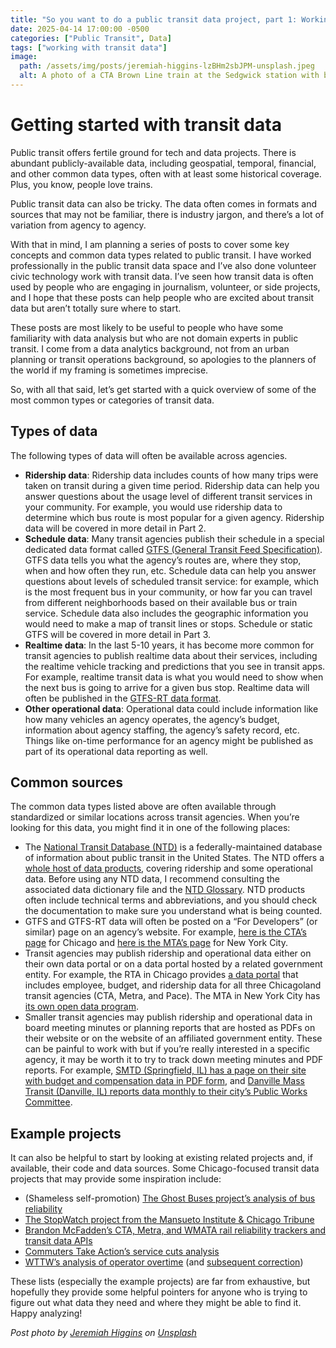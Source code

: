 ```yaml
---
title: "So you want to do a public transit data project, part 1: Working with common sources"
date: 2025-04-14 17:00:00 -0500
categories: ["Public Transit", Data]
tags: ["working with transit data"]     
image:
  path: /assets/img/posts/jeremiah-higgins-lzBHm2sbJPM-unsplash.jpeg
  alt: A photo of a CTA Brown Line train at the Sedgwick station with bright sun glow.
---
```


# Getting started with transit data

Public transit offers fertile ground for tech and data projects. There is abundant publicly-available data, including geospatial, temporal, financial, and other common data types, often with at least some historical coverage. Plus, you know, people love trains. 

Public transit data can also be tricky. The data often comes in formats and sources that may not be familiar, there is industry jargon, and there’s a lot of variation from agency to agency. 

With that in mind, I am planning a series of posts to cover some key concepts and common data types related to public transit. I have worked professionally in the public transit data space and I’ve also done volunteer civic technology work with transit data. I’ve seen how transit data is often used by people who are engaging in journalism, volunteer, or side projects, and I hope that these posts can help people who are excited about transit data but aren’t totally sure where to start. 

These posts are most likely to be useful to people who have some familiarity with data analysis but who are not domain experts in public transit. I come from a data analytics background, not from an urban planning or transit operations background, so apologies to the planners of the world if my framing is sometimes imprecise. 

So, with all that said, let’s get started with a quick overview of some of the most common types or categories of transit data.

## Types of data

The following types of data will often be available across agencies.

* **Ridership data**: Ridership data includes counts of how many trips were taken on transit during a given time period. Ridership data can help you answer questions about the usage level of different transit services in your community. For example, you would use ridership data to determine which bus route is most popular for a given agency. Ridership data will be covered in more detail in Part 2. 
* **Schedule data**: Many transit agencies publish their schedule in a special dedicated data format called [GTFS (General Transit Feed Specification)](https://gtfs.org/schedule/). GTFS data tells you what the agency’s routes are, where they stop, when and how often they run, etc. Schedule data can help you answer questions about levels of scheduled transit service: for example, which is the most frequent bus in your community, or how far you can travel from different neighborhoods based on their available bus or train service. Schedule data also includes the geographic information you would need to make a map of transit lines or stops. Schedule or static GTFS will be covered in more detail in Part 3. 
* **Realtime data**: In the last 5-10 years, it has become more common for transit agencies to publish realtime data about their services, including the realtime vehicle tracking and predictions that you see in transit apps. For example, realtime transit data is what you would need to show when the next bus is going to arrive for a given bus stop. Realtime data will often be published in the [GTFS-RT data format](https://gtfs.org/realtime/reference/#).
* **Other operational data**: Operational data could include information like how many vehicles an agency operates, the agency’s budget, information about agency staffing, the agency’s safety record, etc. Things like on-time performance for an agency might be published as part of its operational data reporting as well.

## Common sources

The common data types listed above are often available through standardized or similar locations across transit agencies. When you’re looking for this data, you might find it in one of the following places:
* The [National Transit Database (NTD)](https://www.transit.dot.gov/ntd) is a federally-maintained database of information about public transit in the United States. The NTD offers a [whole host of data products](https://www.transit.dot.gov/ntd/ntd-data), covering ridership and some operational data. Before using any NTD data, I recommend consulting the associated data dictionary file and the [NTD Glossary](https://www.transit.dot.gov/ntd/national-transit-database-ntd-glossary). NTD products often include technical terms and abbreviations, and you should check the documentation to make sure you understand what is being counted. 
* GTFS and GTFS-RT data will often be posted on a “For Developers” (or similar) page on an agency’s website. For example, [here is the CTA’s page](https://www.transitchicago.com/developers/) for Chicago and [here is the MTA’s page](https://new.mta.info/developers) for New York City.
* Transit agencies may publish ridership and operational data either on their own data portal or on a data portal hosted by a related government entity. For example, the RTA in Chicago provides [a data portal](https://www.transit.dot.gov/ntd/national-transit-database-ntd-glossary) that includes employee, budget, and ridership data for all three Chicagoland transit agencies (CTA, Metra, and Pace). The MTA in New York City has [its own open data program](https://new.mta.info/open-data).
* Smaller transit agencies may publish ridership and operational data in board meeting minutes or planning reports that are hosted as PDFs on their website or on the website of an affiliated government entity. These can be painful to work with but if you’re really interested in a specific agency, it may be worth it to try to track down meeting minutes and PDF reports. For example, [SMTD (Springfield, IL) has a page on their site with budget and compensation data in PDF form](https://www.smtd.org/statsanddocs), and [Danville Mass Transit (Danville, IL) reports data monthly to their city’s Public Works Committee](https://www.cityofdanville.org/AgendaCenter/Public-Works-Committee-8).

## Example projects

It can also be helpful to start by looking at existing related projects and, if available, their code and data sources. Some Chicago-focused transit data projects that may provide some inspiration include:

* (Shameless self-promotion) [The Ghost Buses project’s analysis of bus reliability](https://ghostbuses.com/)
* [The StopWatch project from the Mansueto Institute & Chicago Tribune](https://ctastopwatch.miurban-dashboards.org/)
* [Brandon McFadden’s CTA, Metra, and WMATA rail reliability trackers and transit data APIs](https://brandonmcfadden.com/)
* [Commuters Take Action’s service cuts analysis](https://www.ctaction.org/service-cuts)
* [WTTW’s analysis of operator overtime](https://news.wttw.com/2024/03/12/cta-continues-rely-bus-and-train-operator-overtime-fails-provide-detailed-information) (and [subsequent correction](https://news.wttw.com/2024/04/01/cta-data-shows-reliance-overtime-chronic-foia-delays-and-years-mischaracterized-records))

These lists (especially the example projects) are far from exhaustive, but hopefully they provide some helpful pointers for anyone who is trying to figure out what data they need and where they might be able to find it. Happy analyzing!

*Post photo by [Jeremiah Higgins](https://unsplash.com/@jerem1ah_h1gg1ns?utm_content=creditCopyText&utm_medium=referral&utm_source=unsplash) on [Unsplash](https://unsplash.com/photos/gray-train-on-black-metal-rail-road-under-white-sky-lzBHm2sbJPM?utm_content=creditCopyText&utm_medium=referral&utm_source=unsplash)*